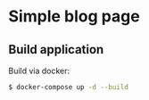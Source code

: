 # Simple blog page

## Build application
Build via docker:
```bash
$ docker-compose up -d --build
```